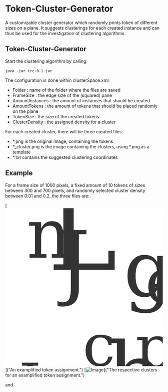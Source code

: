 Token-Cluster-Generator
=======================

A customizable cluster generator which randomly prints token of different sizes on a plane.
It suggests clusterings for each created instance and can thus be used for the investigation of clustering algorithms.

Token-Cluster-Generator
-----------------------

Start the clustering algorithm by calling:

	java -jar trc-0.1.jar

The configuration is done within clusterSpace.xml:

- Folder : name of the folder where the files are saved
- FrameSize : the edge size of the (squared) pane
- AmountInstances : the amount of instances that should be created
- AmountTokens : the amount of tokens that should be placed randomly on the plane
- TokenSize : the size of the created tokens
- ClusterDensity : the assigned density for a cluster

For each created cluster, there will be three created files:

- *.png is the original image, containing the tokens
- *_cluster.png is the image containing the clusters, using *.png as a template
- *.txt contains the suggested clustering coordinates


Example
-------

For a frame size of 1000 pixels, a fixed amount of 10 tokens of sizes between 300 and 700 pixels, and randomly selected cluster density between 0.01 and 0.2, the three files are:

[![Image](instances/1.png)]("An examplified token assignment.")
[![Image](instances/1_clusters.png)]("The respective clusters for an examplified token assignment.")

and

[clustering.txt]: instances/1.txt
